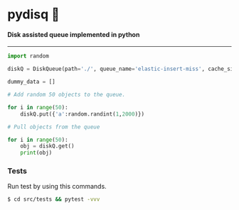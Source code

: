 # pydisq 🦦
####  Disk assisted queue implemented in python

----

```python
import random

diskQ = DiskQueue(path='./', queue_name='elastic-insert-miss', cache_size=10)

dummy_data = []

# Add random 50 objects to the queue.

for i in range(50):
    diskQ.put({'a':random.randint(1,2000)})

# Pull objects from the queue

for i in range(50):
    obj = diskQ.get()
    print(obj)
```
### Tests
Run test by using this commands.
```bash
$ cd src/tests && pytest -vvv

```
